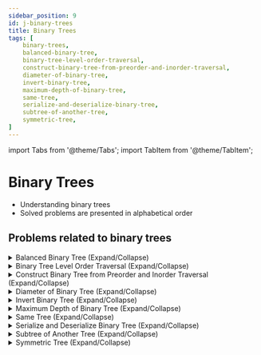 ```yaml
---
sidebar_position: 9 
id: j-binary-trees
title: Binary Trees
tags: [
    binary-trees,
    balanced-binary-tree,
    binary-tree-level-order-traversal,
    construct-binary-tree-from-preorder-and-inorder-traversal,
    diameter-of-binary-tree,
    invert-binary-tree,
    maximum-depth-of-binary-tree, 
    same-tree,
    serialize-and-deserialize-binary-tree,
    subtree-of-another-tree,
    symmetric-tree,
]
---
```


import Tabs from '@theme/Tabs';
import TabItem from '@theme/TabItem';

# Binary Trees

- Understanding binary trees 
- Solved problems are presented in alphabetical order

## Problems related to binary trees 

<details> 
<summary> Balanced Binary Tree (Expand/Collapse) </summary> 

### [↗ See LeetCode Problem #110](https://leetcode.com/problems/balanced-binary-tree/)

<Tabs>
<TabItem value="java" label="Java">

```java showLineNumbers
//  Needs to implement TreeNode
class TreeNode {
    int val;
    TreeNode left;
    TreeNode right;
    TreeNode() {}
    TreeNode(int val) { this.val = val; }
    TreeNode(int val, TreeNode left, TreeNode right) {
        this.val = val;
        this.left = left;
        this.right = right;
    }
}

//  Utility class to store information from recursive calls
final class TreeInfo {
    public final boolean balanced;
    public final int height;

    public TreeInfo (boolean balanced, int height){
        this.balanced = balanced;
        this.height = height;
    }
}

public class Solution {
/**
 * Definition for a binary tree node.
 * public class TreeNode {
 *     int val;
 *     TreeNode left;
 *     TreeNode right;
 *     TreeNode() {}
 *     TreeNode(int val) { this.val = val; }
 *     TreeNode(int val, TreeNode left, TreeNode right) {
 *         this.val = val;
 *         this.left = left;
 *         this.right = right;
 *     }
 * }
 */

    //  Return whether or not the tree at root is balanced while...
    //      also storing the tree's height in a reference varialbe
    private TreeInfo isBalancedTreeHelper(TreeNode root) {
        //  An empty tree is balanced and has height = -1
        if (root == null) {
            return new TreeInfo(true, -1);
        }

        //  Check subtree to see if they are balanced
        TreeInfo left = isBalancedTreeHelper(root.left);
        if (!left.balanced) {
            return new TreeInfo(false, -1);
        }

        //  Use the height obtained from the recursive calls to...
        //      determine if the current node is also balanced
        TreeInfo right = isBalancedTreeHelper(root.right);
        if (!right.balanced) {
            return new TreeInfo(false, -1);
        }

        if (java.lang.Math.abs(left.height - right.height) < 2) {
            return new TreeInfo(
                    true, java.lang.Math.max(left.height, right.height) + 1);
        }

        return new TreeInfo(false, -1);
    }

    public boolean isBalanced(TreeNode root) {

        return isBalancedTreeHelper(root).balanced;

    }

    public static void main(String[] args) {

    }
}
```

</TabItem>
</Tabs>

</details>

<details> 
<summary> Binary Tree Level Order Traversal (Expand/Collapse) </summary> 

### [↗ See LeetCode Problem #102](https://leetcode.com/problems/binary-tree-level-order-traversal/)

<Tabs>
<TabItem value="java" label="Java">

```java showLineNumbers
import com.sun.source.tree.Tree;

import java.util.Deque;
import java.util.ArrayDeque;
import java.util.List;
import java.util.ArrayList;

class TreeNode {

   int val;
   TreeNode left;
   TreeNode right;

    //   Empty constructor to allow empty TreeNode
    TreeNode () {
    }

   TreeNode (int val) {
      this.val = val;
   }

//   TreeNode (int val, TreeNode left, TreeNode right) {
//      this.val = val;
//      this.left = left;
//      this.right = right;
//   }
}

public class Solution {
/**
 * Definition for a binary tree node.
 * public class TreeNode {
 *     int val;
 *     TreeNode left;
 *     TreeNode right;
 *     TreeNode() {}
 *     TreeNode(int val) { this.val = val; }
 *     TreeNode(int val, TreeNode left, TreeNode right) {
 *         this.val = val;
 *         this.left = left;
 *         this.right = right;
 *     }
 * }
 */
    public static List<List<Integer>> levelOrder(TreeNode root) {

        List<List<Integer>> outputList = new ArrayList<>();

        if (root == null) {
            return outputList;
        }

        Deque<TreeNode> levelQueue = new ArrayDeque<>();
        levelQueue.offer(root);

        while (!levelQueue.isEmpty()) {
            int currentSize = levelQueue.size();

            List<Integer> currentList = new ArrayList<>();

            for (int i = 0; i < currentSize; i++) {
                TreeNode currentNode = levelQueue.poll();
                currentList.add(currentNode.val);

                if (currentNode.left != null) {
                    levelQueue.offer(currentNode.left);
                }

                if (currentNode.right != null) {
                    levelQueue.offer(currentNode.right);
                }
            }
            outputList.add(currentList);
        }

        return outputList;
    }

        public static void main (String[] ars) {

        //  Example 1
        TreeNode root1 = new TreeNode(3);
        root1.left = new TreeNode(9);
        root1.right = new TreeNode(20);
        root1.right.left = new TreeNode(15);
        root1.right.right = new TreeNode(7);
        //  O/P: [[3],[9,20],[15,7]]

        System.out.println(levelOrder(root1));
        System.out.println();

        //  Example 2
        TreeNode root2 = new TreeNode(1);
        //  O/P: [[1]]
        System.out.println(levelOrder(root2));
        System.out.println();

        //  [PROBLEMATIC] Example 3
        TreeNode root3 = new TreeNode();
        //  O/P: []
        System.out.println(levelOrder(root3));

    }
}
```

</TabItem>
</Tabs>

</details>

<details> 
<summary> Construct Binary Tree from Preorder and Inorder Traversal (Expand/Collapse) </summary> 

### [↗ See LeetCode Problem #105](https://leetcode.com/problems/construct-binary-tree-from-preorder-and-inorder-traversal/)

<Tabs>
<TabItem value="java" label="Java">

```java showLineNumbers
// WILL BE UPDATED SOON!!!
public class Solution {
    public static void main(String[] args) {
        System.out.println("Hello, world!");
    }
}
```

</TabItem>
</Tabs>

</details>


<details> 
<summary> Diameter of Binary Tree (Expand/Collapse) </summary> 

### [↗ See LeetCode Problem #543](https://leetcode.com/problems/diameter-of-binary-tree/)

<Tabs>
<TabItem value="java" label="Java">

```java showLineNumbers
class TreeNode {
    int val;
    TreeNode left;
    TreeNode right;
    TreeNode() {}
    TreeNode(int val) { this.val = val; }
    TreeNode(int val, TreeNode left, TreeNode right) {
        this.val = val;
        this.left = left;
        this.right = right;
    }
}


public class Solution {
/**
 * Definition for a binary tree node.
 * public class TreeNode {
 *     int val;
 *     TreeNode left;
 *     TreeNode right;
 *     TreeNode() {}
 *     TreeNode(int val) { this.val = val; }
 *     TreeNode(int val, TreeNode left, TreeNode right) {
 *         this.val = val;
 *         this.left = left;
 *         this.right = right;
 *     }
 * }
 */
//class Solution {

    //  Global variable to store diameter
    static int d;

    //  Method to return the longest diameter
    static int diameterOfBinaryTree(TreeNode root) {

        d = 0;
        longestPath(root);
        return d;
    }

    //  Private method to implement the depth-first search
    //      to find the longest diameter
    static int longestPath(TreeNode root) {
        if (root == null) {
            return 0;
        }

        //  Recursively find the longest path in
        //      both left child and right child
        int leftPath = longestPath(root.left);
        int rightPath = longestPath(root.right);

        //  Update the diameter if leftPath + rightPath is
        //      greater than current diameter
        d = Math.max(d, leftPath + rightPath);

        //  Return the longest path between leftPath and rightPath
        //  Remember to add 1 for the path connecting the node and its parent
        return Math.max(leftPath, rightPath) + 1;
    }

    public static void main(String[] args) {

        // Example 1:
        int[] dataArray1 = {1,2,3,4,5};
        //  O/P: 3

        // Example 2:
        int[] dataArray2 = {1,2};
        //  O/P: 1

        TreeNode treeNode = new TreeNode();

    }

}
```

</TabItem>
</Tabs>

</details>

<details> 
<summary> Invert Binary Tree (Expand/Collapse) </summary> 

### [↗ See LeetCode Problem #226](https://leetcode.com/problems/invert-binary-tree/)

<Tabs>
<TabItem value="java" label="Java">

```java showLineNumbers
 class TreeNode {
     int val;
     TreeNode left;
     TreeNode right;
     TreeNode() {}
     TreeNode(int val) { this.val = val; }
     TreeNode(int val, TreeNode left, TreeNode right) {
         this.val = val;
         this.left = left;
         this.right = right;
     }
 }

public class Solution {
    /**
     * Definition for a binary tree node.
     * public class TreeNode {
     *     int val;
     *     TreeNode left;
     *     TreeNode right;
     *     TreeNode() {}
     *     TreeNode(int val) { this.val = val; }
     *     TreeNode(int val, TreeNode left, TreeNode right) {
     *         this.val = val;
     *         this.left = left;
     *         this.right = right;
     *     }
     * }
     */
//    class Solution {
        static TreeNode invertTree(TreeNode root) {

            if (root == null) {
                return null;
            }

            TreeNode right = invertTree(root.right);
            TreeNode left = invertTree(root.left);

            root.left = right;
            root.right = left;

            return root;

        }

    public static void main(String[] args) {

    }
}
```

</TabItem>
</Tabs>

</details>

<details> 
<summary> Maximum Depth of Binary Tree (Expand/Collapse) </summary> 

### [↗ See LeetCode Problem #104](https://leetcode.com/problems/maximum-depth-of-binary-tree/)

<Tabs>
<TabItem value="java" label="Java">

```java showLineNumbers
//  Needs to implement TreeNode
class TreeNode {
    int val;
    TreeNode left;
    TreeNode right;
    TreeNode() {}
    TreeNode(int val) { this.val = val; }
    TreeNode(int val, TreeNode left, TreeNode right) {
        this.val = val;
        this.left = left;
        this.right = right;
    }
}

public class Solution {
/**
 * Definition for a binary tree node.
 * public class TreeNode {
 *     int val;
 *     TreeNode left;
 *     TreeNode right;
 *     TreeNode() {}
 *     TreeNode(int val) { this.val = val; }
 *     TreeNode(int val, TreeNode left, TreeNode right) {
 *         this.val = val;
 *         this.left = left;
 *         this.right = right;
 *     }
 * }
 */
//class Solution {
    static int maxDepth(TreeNode root) {

        if (root == null) {
            return 0;
        } else {
            int leftHeight = maxDepth(root.left);
            int rightHeight = maxDepth(root.right);

            return java.lang.Math.max(leftHeight, rightHeight) + 1;
        }
    }

    public static void main(String[] args) {

    }
}
```

</TabItem>
</Tabs>

</details>

<details> 
<summary> Same Tree (Expand/Collapse) </summary> 

### [↗ See LeetCode Problem #100](https://leetcode.com/problems/same-tree/)

<Tabs>
<TabItem value="java" label="Java">

```java showLineNumbers
//  Needs to implement tree

class TreeNode {
    int val;
    TreeNode left;
    TreeNode right;
    TreeNode() {}
    TreeNode(int val) { this.val = val; }
    TreeNode(int val, TreeNode left, TreeNode right) {
        this.val = val;
        this.left = left;
        this.right = right;
    }
}

class Solution {
/**
 * Definition for a binary tree node.
 * public class TreeNode {
 *     int val;
 *     TreeNode left;
 *     TreeNode right;
 *     TreeNode() {}
 *     TreeNode(int val) { this.val = val; }
 *     TreeNode(int val, TreeNode left, TreeNode right) {
 *         this.val = val;
 *         this.left = left;
 *         this.right = right;
 *     }
 * }
 */
//class Solution {
    static boolean isSameTree(TreeNode p, TreeNode q) {
        if (p == null && q == null) {
            return true;
        } else if (p == null || q == null || p.val != q.val) {
            return false;
        }

        return  isSameTree(p.left, q.left) && isSameTree(p.right, q.right);

    }

    public static void main(String[] args) {
    }
}
```

</TabItem>
</Tabs>

</details>

<details> 
<summary> Serialize and Deserialize Binary Tree (Expand/Collapse) </summary> 

### [↗ See LeetCode Problem #297](https://leetcode.com/problems/serialize-and-deserialize-binary-tree/)

<Tabs>
<TabItem value="java" label="Java">

```java showLineNumbers
//  Need to implement tree

import java.util.ArrayDeque;

//  Needs to implement TreeNode
class TreeNode {
    int val;
    TreeNode left;
    TreeNode right;
    TreeNode(int x) { val = x; }
}

public class Solution {
    /**
     * Definition for a binary tree node.
     * public class TreeNode {
     * int val;
     * TreeNode left;
     * TreeNode right;
     * TreeNode(int x) { val = x; }
     * }
     */
    static class Codec {

        //  Postorder DFS follows: left -> right -> root
        public StringBuilder postorderDFS(TreeNode root,
                                          StringBuilder sBuilder) {

            if (root == null) {
                return sBuilder;
            }

            postorderDFS(root.left, sBuilder);
            postorderDFS(root.right, sBuilder);
            sBuilder.append(root.val);
            sBuilder.append(' ');

            return sBuilder;
        }

        // Encoding a tree to a single string
        public String serialize(TreeNode root) {

            StringBuilder sBuilder = postorderDFS(root, new StringBuilder());

            if (sBuilder.length() > 0) {
                sBuilder.deleteCharAt(sBuilder.length() - 1);
            }

            return sBuilder.toString();
        }

        public TreeNode deserializeHelper(Integer low,
                                          Integer high,
                                          ArrayDeque<Integer> arrayDeque) {
            if (arrayDeque.isEmpty()) {
                return null;
            }

            int val = arrayDeque.getLast();

            if (val < low || val > high) {
                return null;
            }

            arrayDeque.removeLast();
            TreeNode root = new TreeNode(val);
            root.right = deserializeHelper(val, high, arrayDeque);
            root.left = deserializeHelper(low, val, arrayDeque);
            return root;
        }

        // Decoding the encoded data to tree.
        public TreeNode deserialize(String data) {

            if (data.isEmpty()) {
                return null;
            }

            ArrayDeque<Integer> arrayDeque = new ArrayDeque<>();

            for (String string : data.split("\\s+")) {
                arrayDeque.add(Integer.valueOf(string));
            }

            return deserializeHelper(Integer.MIN_VALUE,
                    Integer.MAX_VALUE, arrayDeque);
        }
    }

    public static void main(String[] args) {

        // Example 1:
        int[] root1 = {2, 1, 3};
        //  O/P: [2,1,3]

        // Example 2:
        int[] root2 = {};
        //  O/P: []

    }
}

// Your Codec object will be instantiated and called as such:
// Codec ser = new Codec();
// Codec deser = new Codec();
// String tree = ser.serialize(root);
// TreeNode ans = deser.deserialize(tree);
// return ans;
```

</TabItem>
</Tabs>

</details>

<details> 
<summary> Subtree of Another Tree (Expand/Collapse) </summary> 

### [↗ See LeetCode Problem #572](https://leetcode.com/problems/subtree-of-another-tree/)

<Tabs>
<TabItem value="java" label="Java">

```java showLineNumbers
//  Needs to implement TreeNode

class TreeNode {
     int val;
     TreeNode left;
     TreeNode right;
     TreeNode() {}
     TreeNode(int val) { this.val = val; }
     TreeNode(int val, TreeNode left, TreeNode right) {
         this.val = val;
         this.left = left;
         this.right = right;
     }
 }

public class Solution {
/**
 * Definition for a binary tree node.
 * public class TreeNode {
 *     int val;
 *     TreeNode left;
 *     TreeNode right;
 *     TreeNode() {}
 *     TreeNode(int val) { this.val = val; }
 *     TreeNode(int val, TreeNode left, TreeNode right) {
 *         this.val = val;
 *         this.left = left;
 *         this.right = right;
 *     }
 * }
 */
//class Solution {
    static boolean isSubtree(TreeNode root, TreeNode subRoot) {

        if (subRoot == null) {
            return true;
        }

        if (root == null) {
            return false;
        }

        if (isSameTree(root, subRoot)){
            return true;
        }

        return (isSubtree(root.left, subRoot) ||
                isSubtree(root.right, subRoot));
    }

    private static boolean isSameTree(TreeNode root1, TreeNode root2) {
        if (root1 == null && root2 == null) {
            return true;
        }

        if (root1 == null || root2 == null || root1.val != root2.val) {
            return false;
        }

        return (isSameTree(root1.left, root2.left) &&
                isSameTree(root1.right, root2.right));

    }

    public static void main(String[] args) {

    }
}
```

</TabItem>
</Tabs>

</details>

<details> 
<summary> Symmetric Tree (Expand/Collapse) </summary> 

### [↗ See LeetCode Problem #101](https://leetcode.com/problems/symmetric-tree/)

<Tabs>
<TabItem value="java" label="Java">

```java showLineNumbers
//  TreeNode needs to be implemented

class TreeNode {
    int val;
    TreeNode left;
    TreeNode right;
    TreeNode() {}
    TreeNode(int val) { this.val = val; }
    TreeNode(int val, TreeNode left, TreeNode right) {
        this.val = val;
        this.left = left;
        this.right = right;
    }
}

public class Solution {
/**
 * Definition for a binary tree node.
 * public class TreeNode {
 *     int val;
 *     TreeNode left;
 *     TreeNode right;
 *     TreeNode() {}
 *     TreeNode(int val) { this.val = val; }
 *     TreeNode(int val, TreeNode left, TreeNode right) {
 *         this.val = val;
 *         this.left = left;
 *         this.right = right;
 *     }
 * }
 */
//class Solution {
    public boolean isSymmetric(TreeNode root) {
        return isMirror(root, root);
    }

    public boolean isMirror(TreeNode root1, TreeNode root2) {
        if (root1 == null && root2 == null) {
            return true;
        }
        if (root1 == null || root2 == null) {
            return false;
        }

        return (root1.val == root2.val)
                && isMirror(root1.left, root2.right)
                && isMirror(root1.right, root2.left);

    }

    public static void main(String[] args) {

    }
}
```

</TabItem>
</Tabs>

</details>